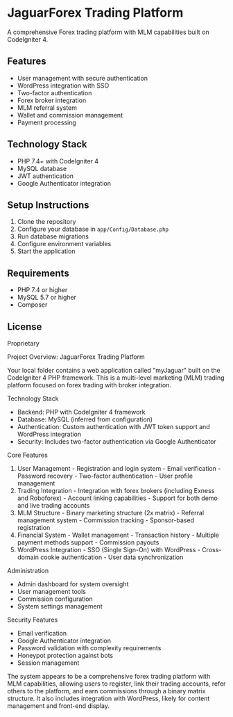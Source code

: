# JaguarForex Trading Platform

A comprehensive Forex trading platform with MLM capabilities built on CodeIgniter 4.

## Features

- User management with secure authentication
- WordPress integration with SSO
- Two-factor authentication
- Forex broker integration
- MLM referral system
- Wallet and commission management
- Payment processing

## Technology Stack

- PHP 7.4+ with CodeIgniter 4
- MySQL database
- JWT authentication
- Google Authenticator integration

## Setup Instructions

1. Clone the repository
2. Configure your database in `app/Config/Database.php`
3. Run database migrations
4. Configure environment variables
5. Start the application

## Requirements

- PHP 7.4 or higher
- MySQL 5.7 or higher
- Composer

## License

Proprietary

Project Overview: JaguarForex Trading Platform

  Your local folder contains a web application called "myJaguar" built on the CodeIgniter 4 PHP framework. This is a
  multi-level marketing (MLM) trading platform focused on forex trading with broker integration.

  Technology Stack

  - Backend: PHP with CodeIgniter 4 framework
  - Database: MySQL (inferred from configuration)
  - Authentication: Custom authentication with JWT token support and WordPress integration
  - Security: Includes two-factor authentication via Google Authenticator

  Core Features

  1. User Management
    - Registration and login system
    - Email verification
    - Password recovery
    - Two-factor authentication
    - User profile management
  2. Trading Integration
    - Integration with forex brokers (including Exness and Roboforex)
    - Account linking capabilities
    - Support for both demo and live trading accounts
  3. MLM Structure
    - Binary marketing structure (2x matrix)
    - Referral management system
    - Commission tracking
    - Sponsor-based registration
  4. Financial System
    - Wallet management
    - Transaction history
    - Multiple payment methods support
    - Commission payouts
  5. WordPress Integration
    - SSO (Single Sign-On) with WordPress
    - Cross-domain cookie authentication
    - User data synchronization

  Administration

  - Admin dashboard for system oversight
  - User management tools
  - Commission configuration
  - System settings management

  Security Features

  - Email verification
  - Google Authenticator integration
  - Password validation with complexity requirements
  - Honeypot protection against bots
  - Session management

  The system appears to be a comprehensive forex trading platform with MLM capabilities, allowing users to register, link their
   trading accounts, refer others to the platform, and earn commissions through a binary matrix structure. It also includes
  integration with WordPress, likely for content management and front-end display.
